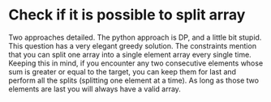 # Check if it is possible to split array

Two approaches detailed. The python approach is DP, and a little bit stupid. This question has a very elegant greedy solution. The constraints mention that you can split one array into a single element array every single time. Keeping this in mind, if you encounter any two consecutive elements whose sum is greater or equal to the target, you can keep them for last and perform all the splits (splitting one element at a time). As long as those two elements are last you will always have a valid array.
